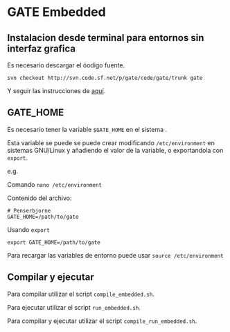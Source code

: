 # GATE Embedded

## Instalacion desde terminal para entornos sin interfaz grafica

Es necesario descargar el óodigo fuente.

```
svn checkout http://svn.code.sf.net/p/gate/code/gate/trunk gate
```
Y seguir las instrucciones de [aquí](https://gate.ac.uk/releases/gate-8.4.1-build5753-ALL/doc/tao/splitch2.html#x5-270002.6).

## GATE_HOME

Es necesario tener la variable ```$GATE_HOME``` en el sistema .

Esta variable se puede se puede crear modificando ```/etc/environment``` en sistemas GNU/Linux y añadiendo el valor de la variable, o exportandola con ```export```.

e.g.

Comando ```nano /etc/environment```

Contenido del archivo:

```
# Penserbjorne
GATE_HOME=/path/to/gate
```

Usando ```export```

```
export GATE_HOME=/path/to/gate
```

Para recargar las variables de entorno puede usar ```source /etc/environment```

## Compilar y ejecutar

Para compilar utilizar el script ```compile_embedded.sh```.

Para ejecutar utilizar el script ```run_embedded.sh```.

Para compilar y ejecutar utilizar el script ```compile_run_embedded.sh```.
